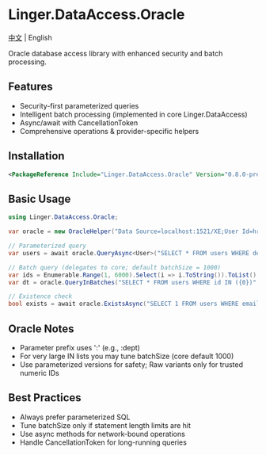 ﻿# Linger.DataAccess.Oracle

[中文](README_zh-CN.md) | English

Oracle database access library with enhanced security and batch processing.

## Features

- Security-first parameterized queries
- Intelligent batch processing (implemented in core Linger.DataAccess)
- Async/await with CancellationToken
- Comprehensive operations & provider-specific helpers

## Installation

```xml
<PackageReference Include="Linger.DataAccess.Oracle" Version="0.8.0-preview" />
```

## Basic Usage

```csharp
using Linger.DataAccess.Oracle;

var oracle = new OracleHelper("Data Source=localhost:1521/XE;User Id=hr;Password=password;");

// Parameterized query
var users = await oracle.QueryAsync<User>("SELECT * FROM users WHERE department = :dept", new OracleParameter(":dept", "IT"));

// Batch query (delegates to core; default batchSize = 1000)
var ids = Enumerable.Range(1, 6000).Select(i => i.ToString()).ToList();
var dt = oracle.QueryInBatches("SELECT * FROM users WHERE id IN ({0})", ids);

// Existence check
bool exists = await oracle.ExistsAsync("SELECT 1 FROM users WHERE email = :email", new OracleParameter(":email", "user@example.com"));
```

## Oracle Notes

- Parameter prefix uses ':' (e.g., :dept)
- For very large IN lists you may tune batchSize (core default 1000)
- Use parameterized versions for safety; Raw variants only for trusted numeric IDs

## Best Practices

- Always prefer parameterized SQL
- Tune batchSize only if statement length limits are hit
- Use async methods for network-bound operations
- Handle CancellationToken for long-running queries